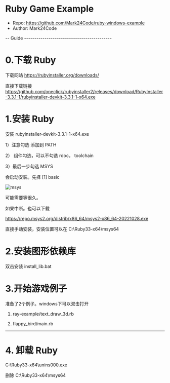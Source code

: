 # Ruby Game Example

* Repo: https://github.com/Mark24Code/ruby-windows-example
* Author: Mark24Code

-- Guide -------------------------------------------

# 0.下载 Ruby

下载网站 https://rubyinstaller.org/downloads/

直接下载链接 https://github.com/oneclick/rubyinstaller2/releases/download/RubyInstaller-3.3.1-1/rubyinstaller-devkit-3.3.1-1-x64.exe


# 1.安装 Ruby

安装  rubyinstaller-devkit-3.3.1-1-x64.exe



1）注意勾选 添加到 PATH

2） 组件勾选，可以不勾选 rdoc， toolchain

3）最后一步勾选 MSYS

会启动安装。先择 [1] basic

![msys](https://github.com/Mark24Code/rime-auto-deploy/blob/main/images/windows/01-install-ruby/step6-dev-chain.png)

可能需要等很久。

如果中断。也可以下载

https://repo.msys2.org/distrib/x86_64/msys2-x86_64-20221028.exe

直接手动安装，安装位置可以在  C:\Ruby33-x64\msys64



# 2.安装图形依赖库

 双击安装 install_lib.bat

# 3.开始游戏例子

准备了2个例子。windows下可以双击打开

1)  ray-example/text_draw_3d.rb

2) flappy_bird/main.rb

----

# 4. 卸载 Ruby

C:\Ruby33-x64\unins000.exe

删除 C:\Ruby33-x64\msys64
